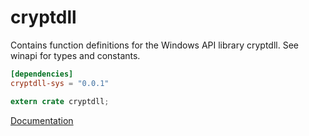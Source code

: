 # cryptdll #
Contains function definitions for the Windows API library cryptdll. See winapi for types and constants.

```toml
[dependencies]
cryptdll-sys = "0.0.1"
```

```rust
extern crate cryptdll;
```

[Documentation](https://retep998.github.io/doc/cryptdll/)
